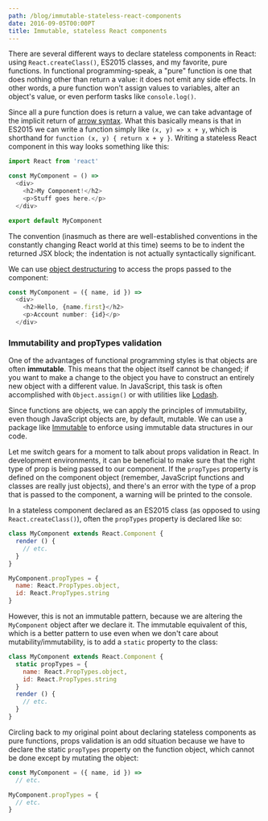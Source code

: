 ```yaml
---
path: /blog/immutable-stateless-react-components
date: 2016-09-05T00:00PT
title: Immutable, stateless React components
---
```

There are several different ways to declare stateless components in React: using `React.createClass()`, ES2015 classes, and my favorite, pure functions. In functional programming-speak, a "pure" function is one that does nothing other than return a value: it does not emit any side effects. In other words, a pure function won't assign values to variables, alter an object's value, or even perform tasks like `console.log()`.

Since all a pure function does is return a value, we can take advantage of the implicit return of [arrow syntax](https://developer.mozilla.org/en-US/docs/Web/JavaScript/Reference/Functions/Arrow_functions). What this basically means is that in ES2015 we can write a function simply like `(x, y) => x + y`, which is shorthand for `function (x, y) { return x + y }`. Writing a stateless React component in this way looks something like this:

```javascript
import React from 'react'

const MyComponent = () =>
  <div>
    <h2>My Component!</h2>
    <p>Stuff goes here.</p>
  </div>

export default MyComponent
```

The convention (inasmuch as there are well-established conventions in the constantly changing React world at this time) seems to be to indent the returned JSX block; the indentation is not actually syntactically significant.

We can use [object destructuring](https://developer.mozilla.org/en-US/docs/Web/JavaScript/Reference/Operators/Destructuring_assignment) to access the props passed to the component:

```javascript
const MyComponent = ({ name, id }) =>
  <div>
    <h2>Hello, {name.first}</h2>
    <p>Account number: {id}</p>
  </div>
```

### Immutability and propTypes validation

One of the advantages of functional programming styles is that objects are often **immutable**. This means that the object itself cannot be changed; if you want to make a change to the object you have to construct an entirely new object with a different value. In JavaScript, this task is often accomplished with `Object.assign()` or with utilities like [Lodash](https://lodash.com/).

Since functions are objects, we can apply the principles of immutability, even though JavaScript objects are, by default, mutable. We can use a package like [Immutable](https://facebook.github.io/immutable-js/) to enforce using immutable data structures in our code.

Let me switch gears for a moment to talk about props validation in React. In development environments, it can be beneficial to make sure that the right type of prop is being passed to our component. If the `propTypes` property is defined on the component object (remember, JavaScript functions and classes are really just objects), and there's an error with the type of a prop that is passed to the component, a warning will be printed to the console.

In a stateless component declared as an ES2015 class (as opposed to using `React.createClass()`), often the `propTypes` property is declared like so:

```javascript
class MyComponent extends React.Component {
  render () {
    // etc.
  }
}

MyComponent.propTypes = {
  name: React.PropTypes.object,
  id: React.PropTypes.string
}
```

However, this is not an immutable pattern, because we are altering the `MyComponent` object after we declare it. The immutable equivalent of this, which is a better pattern to use even when we don't care about mutability/immutability, is to add a `static` property to the class:

```javascript
class MyComponent extends React.Component {
  static propTypes = {
    name: React.PropTypes.object,
    id: React.PropTypes.string
  }
  render () {
    // etc.
  }
}
```

Circling back to my original point about declaring stateless components as pure functions, props validation is an odd situation because we have to declare the static `propTypes` property on the function object, which cannot be done except by mutating the object:

```javascript
const MyComponent = ({ name, id }) =>
  // etc.

MyComponent.propTypes = {
  // etc.
}
```
